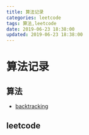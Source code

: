 ```yaml
---
title: 算法记录
categories: leetcode
tags: 算法,leetcode
date: 2019-06-23 18:38:00
updated: 2019-06-23 18:38:00
---
```

# 算法记录
## 算法
- [backtracking](https://blog.csdn.net/wonner_/article/details/80373871)
## leetcode